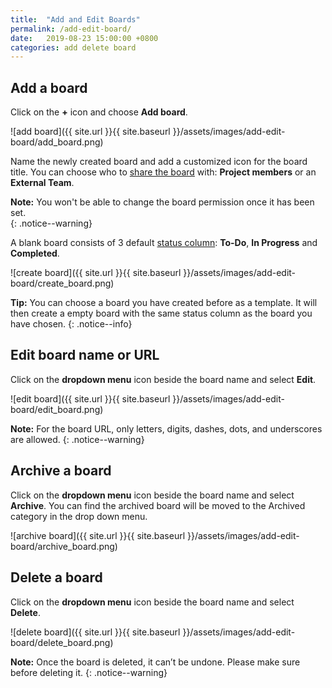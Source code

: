 ```yaml
---
title:  "Add and Edit Boards"
permalink: /add-edit-board/
date:   2019-08-23 15:00:00 +0800
categories: add delete board
---
```

## Add a board

Click on the **+** icon and choose **Add board**.

![add board]({{ site.url }}{{ site.baseurl }}/assets/images/add-edit-board/add_board.png)

Name the newly created board and add a customized icon for the board title. You can choose who to [share the board](/guide/board-permission/) with: **Project members** or an **External Team**.

**Note:** You won't be able to change the board permission once it has been set.  
{: .notice--warning}

A blank board consists of 3 default [status column](/guide/status-column/): **To-Do**, **In Progress** and **Completed**. 

![create board]({{ site.url }}{{ site.baseurl }}/assets/images/add-edit-board/create_board.png)

**Tip:** You can choose a board you have created before as a template. It will then create a empty board with the same status column as the board you have chosen. 
{: .notice--info}

## Edit board name or URL 

Click on the **dropdown menu** icon beside the board name and select **Edit**.

![edit board]({{ site.url }}{{ site.baseurl }}/assets/images/add-edit-board/edit_board.png)

**Note:** For the board URL, only letters, digits, dashes, dots, and underscores are allowed.
{: .notice--warning}


## Archive a board 

Click on the **dropdown menu** icon beside the board name and select **Archive**. You can find the archived board will be moved to the Archived category in the drop down menu.

![archive board]({{ site.url }}{{ site.baseurl }}/assets/images/add-edit-board/archive_board.png)

## Delete a board 

Click on the **dropdown menu** icon beside the board name and select **Delete**. 

![delete board]({{ site.url }}{{ site.baseurl }}/assets/images/add-edit-board/delete_board.png)

**Note:** Once the board is deleted, it can’t be undone. Please make sure before deleting it. 
{: .notice--warning}